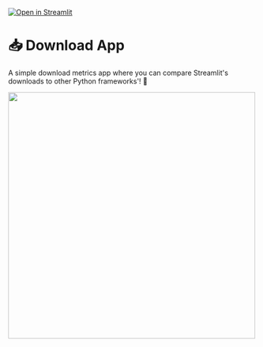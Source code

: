 [![Open in Streamlit](https://static.streamlit.io/badges/streamlit_badge_black_white.svg)](https://share.streamlit.io/streamlit/example-app-download/main/app.py)

# 📥 Download App

A simple download metrics app where you can compare Streamlit's downloads to other Python frameworks'! 🎈

<img src="https://user-images.githubusercontent.com/27242399/157719856-49d454bb-2e0b-4c4f-9eda-3bd29343847c.png" width="500"/>
